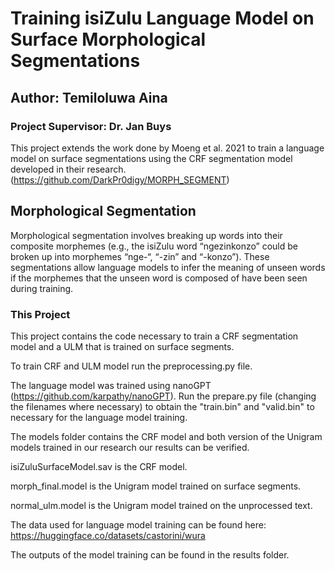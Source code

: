 # Training isiZulu Language Model on Surface Morphological Segmentations

## Author: Temiloluwa Aina

### Project Supervisor: Dr. Jan Buys

This project extends the work done by Moeng et al. 2021 to train a language model on surface segmentations using the CRF segmentation model developed in their research. (https://github.com/DarkPr0digy/MORPH_SEGMENT)

## Morphological Segmentation

Morphological segmentation involves breaking up words into their composite morphemes (e.g., the isiZulu word “ngezinkonzo” could be broken up into morphemes “nge-“, “-zin” and “-konzo”). These segmentations allow language models to infer the meaning of unseen words if the morphemes that the unseen word is composed of have been seen during training.

### This Project

This project contains the code necessary to train a CRF segmentation model and a ULM that is trained on surface segments.

To train CRF and ULM model run the preprocessing.py file.

The language model was trained using nanoGPT (https://github.com/karpathy/nanoGPT). Run the prepare.py file (changing the filenames where necessary) to obtain the "train.bin" and "valid.bin" to necessary for the language model training.

The models folder contains the CRF model and both version of the Unigram models trained in our research our results can be verified.

isiZuluSurfaceModel.sav is the CRF model.

morph_final.model is the Unigram model trained on surface segments.

normal_ulm.model is the Unigram model trained on the unprocessed text.

The data used for language model training can be found here: https://huggingface.co/datasets/castorini/wura

The outputs of the model training can be found in the results folder.